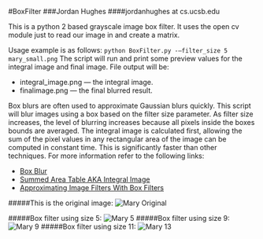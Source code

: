 #BoxFilter
###Jordan Hughes
####jordanhughes at cs.ucsb.edu

This is a python 2 based grayscale image box filter.  It uses the open cv module just to read our image in and create a matrix.

Usage example is as follows:
```python BoxFilter.py -—filter_size 5 mary_small.png```
The script will run and print some preview values for the integral image and final image.  File output will be:

* integral_image.png — the integral image.
* finalimage.png — the final blurred result.

Box blurs are often used to approximate Gaussian blurs quickly. This script will blur images using a box based on the filter size parameter. 
As filter size increases, the level of blurring increases because all pixels inside the boxes bounds are averaged. 
The integral image is calculated first, allowing the sum of the pixel values in any rectangular area of the image can
be computed in constant time. This is significantly faster than other techniques. For more information refer to the following links:

* [Box Blur](https://en.wikipedia.org/wiki/Box_blur)
* [Summed Area Table AKA Integral Image](https://en.wikipedia.org/wiki/Summed_area_table)
* [Approximating Image Filters With Box Filters](http://www.contrib.andrew.cmu.edu/~bpires/pdfs/box_filters.pdf)

#####This is the original image: 
![Mary Original](/images/mary_small.png)

#####Box filter using size 5:
![Mary 5](/images/mary_small_5.png)
#####Box filter using size 9:
![Mary 9](/images/mary_small_9.png)
#####Box filter using size 11:
![Mary 13](/images/mary_small_13.png)